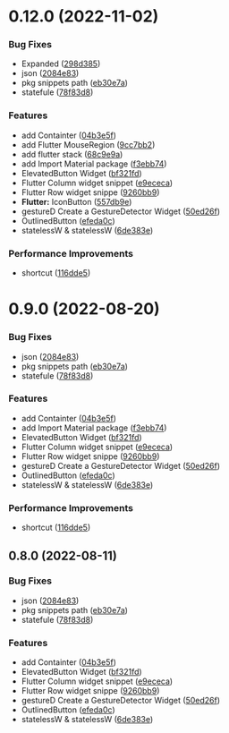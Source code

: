 # 0.12.0 (2022-11-02)


### Bug Fixes

* Expanded ([298d385](https://github.com/nepaul/flutter-dart-snippets/commit/298d385665beab3442e675bb62d6ca8fdafe8c90))
* json ([2084e83](https://github.com/nepaul/flutter-dart-snippets/commit/2084e83d6615123344ba8de4e4fea59c071c694a))
* pkg snippets path ([eb30e7a](https://github.com/nepaul/flutter-dart-snippets/commit/eb30e7aa57d0d151916f345d7abc67f65ef683e8))
* statefule ([78f83d8](https://github.com/nepaul/flutter-dart-snippets/commit/78f83d83d5cb7f8f0c5e6a51cfc2c2adbabbe184))


### Features

* add Containter ([04b3e5f](https://github.com/nepaul/flutter-dart-snippets/commit/04b3e5f2efa9188be6bb650240f700daa284be6b))
* add Flutter MouseRegion ([9cc7bb2](https://github.com/nepaul/flutter-dart-snippets/commit/9cc7bb25daf04e470f8287cbe13c7c92074b0178))
* add flutter stack ([68c9e9a](https://github.com/nepaul/flutter-dart-snippets/commit/68c9e9afce226c16a37b86612c484fecde6eea62))
* add Import Material package ([f3ebb74](https://github.com/nepaul/flutter-dart-snippets/commit/f3ebb74d9793aaac51a67429270e2655a224cea5))
* ElevatedButton Widget ([bf321fd](https://github.com/nepaul/flutter-dart-snippets/commit/bf321fd9c4d511f2143c1066c340b00a2a8ac9a2))
* Flutter Column widget snippet ([e9ececa](https://github.com/nepaul/flutter-dart-snippets/commit/e9ececa33d9671d0315992ef31c8f1cc02e64ddb))
* Flutter Row widget snippe ([9260bb9](https://github.com/nepaul/flutter-dart-snippets/commit/9260bb9b6d87f8bd1af88c88806337812864e8f0))
* **Flutter:** IconButton ([557db9e](https://github.com/nepaul/flutter-dart-snippets/commit/557db9e6e0a1def0f536d072d0de7232c4886fe9))
* gestureD Create a GestureDetector Widget ([50ed26f](https://github.com/nepaul/flutter-dart-snippets/commit/50ed26f1fdbe01587a5235640c05c0148a504026))
* OutlinedButton ([efeda0c](https://github.com/nepaul/flutter-dart-snippets/commit/efeda0cbdf423a17560cf7e9b7aa9cfbbbd9a0bb))
* statelessW & statelessW ([6de383e](https://github.com/nepaul/flutter-dart-snippets/commit/6de383ef28c7cc78549c2203b9b44d4728b8cd40))


### Performance Improvements

* shortcut ([116dde5](https://github.com/nepaul/flutter-dart-snippets/commit/116dde5139ca2ee32b682ac3da77cf6be52ad01d))



# 0.9.0 (2022-08-20)

### Bug Fixes

* json ([2084e83](https://github.com/nepaul/flutter-dart-snippets/commit/2084e83d6615123344ba8de4e4fea59c071c694a))
* pkg snippets path ([eb30e7a](https://github.com/nepaul/flutter-dart-snippets/commit/eb30e7aa57d0d151916f345d7abc67f65ef683e8))
* statefule ([78f83d8](https://github.com/nepaul/flutter-dart-snippets/commit/78f83d83d5cb7f8f0c5e6a51cfc2c2adbabbe184))

### Features

* add Containter ([04b3e5f](https://github.com/nepaul/flutter-dart-snippets/commit/04b3e5f2efa9188be6bb650240f700daa284be6b))
* add Import Material package ([f3ebb74](https://github.com/nepaul/flutter-dart-snippets/commit/f3ebb74d9793aaac51a67429270e2655a224cea5))
* ElevatedButton Widget ([bf321fd](https://github.com/nepaul/flutter-dart-snippets/commit/bf321fd9c4d511f2143c1066c340b00a2a8ac9a2))
* Flutter Column widget snippet ([e9ececa](https://github.com/nepaul/flutter-dart-snippets/commit/e9ececa33d9671d0315992ef31c8f1cc02e64ddb))
* Flutter Row widget snippe ([9260bb9](https://github.com/nepaul/flutter-dart-snippets/commit/9260bb9b6d87f8bd1af88c88806337812864e8f0))
* gestureD Create a GestureDetector Widget ([50ed26f](https://github.com/nepaul/flutter-dart-snippets/commit/50ed26f1fdbe01587a5235640c05c0148a504026))
* OutlinedButton ([efeda0c](https://github.com/nepaul/flutter-dart-snippets/commit/efeda0cbdf423a17560cf7e9b7aa9cfbbbd9a0bb))
* statelessW & statelessW ([6de383e](https://github.com/nepaul/flutter-dart-snippets/commit/6de383ef28c7cc78549c2203b9b44d4728b8cd40))

### Performance Improvements

* shortcut ([116dde5](https://github.com/nepaul/flutter-dart-snippets/commit/116dde5139ca2ee32b682ac3da77cf6be52ad01d))

## 0.8.0 (2022-08-11)

### Bug Fixes

* json ([2084e83](https://github.com/nepaul/flutter-dart-snippets/commit/2084e83d6615123344ba8de4e4fea59c071c694a))
* pkg snippets path ([eb30e7a](https://github.com/nepaul/flutter-dart-snippets/commit/eb30e7aa57d0d151916f345d7abc67f65ef683e8))
* statefule ([78f83d8](https://github.com/nepaul/flutter-dart-snippets/commit/78f83d83d5cb7f8f0c5e6a51cfc2c2adbabbe184))

### Features

* add Containter ([04b3e5f](https://github.com/nepaul/flutter-dart-snippets/commit/04b3e5f2efa9188be6bb650240f700daa284be6b))
* ElevatedButton Widget ([bf321fd](https://github.com/nepaul/flutter-dart-snippets/commit/bf321fd9c4d511f2143c1066c340b00a2a8ac9a2))
* Flutter Column widget snippet ([e9ececa](https://github.com/nepaul/flutter-dart-snippets/commit/e9ececa33d9671d0315992ef31c8f1cc02e64ddb))
* Flutter Row widget snippe ([9260bb9](https://github.com/nepaul/flutter-dart-snippets/commit/9260bb9b6d87f8bd1af88c88806337812864e8f0))
* gestureD Create a GestureDetector Widget ([50ed26f](https://github.com/nepaul/flutter-dart-snippets/commit/50ed26f1fdbe01587a5235640c05c0148a504026))
* OutlinedButton ([efeda0c](https://github.com/nepaul/flutter-dart-snippets/commit/efeda0cbdf423a17560cf7e9b7aa9cfbbbd9a0bb))
* statelessW & statelessW ([6de383e](https://github.com/nepaul/flutter-dart-snippets/commit/6de383ef28c7cc78549c2203b9b44d4728b8cd40))
